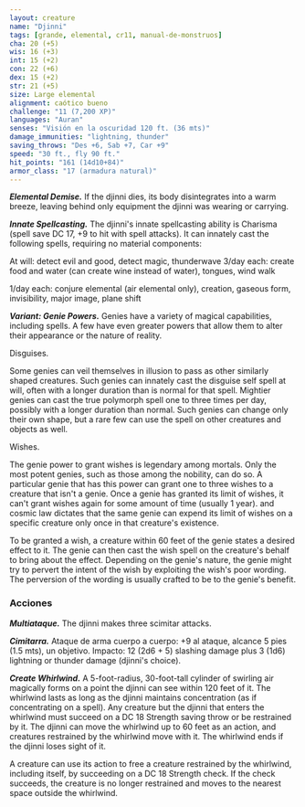 ```yaml
---
layout: creature
name: "Djinni"
tags: [grande, elemental, cr11, manual-de-monstruos]
cha: 20 (+5)
wis: 16 (+3)
int: 15 (+2)
con: 22 (+6)
dex: 15 (+2)
str: 21 (+5)
size: Large elemental
alignment: caótico bueno
challenge: "11 (7,200 XP)"
languages: "Auran"
senses: "Visión en la oscuridad 120 ft. (36 mts)"
damage_immunities: "lightning, thunder"
saving_throws: "Des +6, Sab +7, Car +9"
speed: "30 ft., fly 90 ft."
hit_points: "161 (14d10+84)"
armor_class: "17 (armadura natural)"
---
```


***Elemental Demise.*** If the djinni dies, its body disintegrates into a warm breeze, leaving behind only equipment the djinni was wearing or carrying.

***Innate Spellcasting.*** The djinni's innate spellcasting ability is Charisma (spell save DC 17, +9 to hit with spell attacks). It can innately cast the following spells, requiring no material components:

At will: detect evil and good, detect magic, thunderwave 3/day each: create food and water (can create wine instead of water), tongues, wind walk

1/day each: conjure elemental (air elemental only), creation, gaseous form, invisibility, major image, plane shift

***Variant: Genie Powers.*** Genies have a variety of magical capabilities, including spells. A few have even greater powers that allow them to alter their appearance or the nature of reality.

Disguises.

Some genies can veil themselves in illusion to pass as other similarly shaped creatures. Such genies can innately cast the disguise self spell at will, often with a longer duration than is normal for that spell. Mightier genies can cast the true polymorph spell one to three times per day, possibly with a longer duration than normal. Such genies can change only their own shape, but a rare few can use the spell on other creatures and objects as well.

Wishes.

The genie power to grant wishes is legendary among mortals. Only the most potent genies, such as those among the nobility, can do so. A particular genie that has this power can grant one to three wishes to a creature that isn't a genie. Once a genie has granted its limit of wishes, it can't grant wishes again for some amount of time (usually 1 year). and cosmic law dictates that the same genie can expend its limit of wishes on a specific creature only once in that creature's existence.

To be granted a wish, a creature within 60 feet of the genie states a desired effect to it. The genie can then cast the wish spell on the creature's behalf to bring about the effect. Depending on the genie's nature, the genie might try to pervert the intent of the wish by exploiting the wish's poor wording. The perversion of the wording is usually crafted to be to the genie's benefit.

### Acciones

***Multiataque.*** The djinni makes three scimitar attacks.

***Cimitarra.*** Ataque de arma cuerpo a cuerpo: +9 al ataque, alcance 5 pies (1.5 mts), un objetivo. Impacto: 12 (2d6 + 5) slashing damage plus 3 (1d6) lightning or thunder damage (djinni's choice).

***Create Whirlwind.*** A 5-foot-radius, 30-foot-tall cylinder of swirling air magically forms on a point the djinni can see within 120 feet of it. The whirlwind lasts as long as the djinni maintains concentration (as if concentrating on a spell). Any creature but the djinni that enters the whirlwind must succeed on a DC 18 Strength saving throw or be restrained by it. The djinni can move the whirlwind up to 60 feet as an action, and creatures restrained by the whirlwind move with it. The whirlwind ends if the djinni loses sight of it.

A creature can use its action to free a creature restrained by the whirlwind, including itself, by succeeding on a DC 18 Strength check. If the check succeeds, the creature is no longer restrained and moves to the nearest space outside the whirlwind.